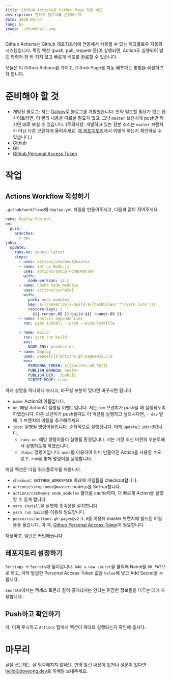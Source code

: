 ```yaml
---
title: Github Actions로 Github Page 자동 배포
description: 편하게 블로그를 운영해보자
date: 2020-04-24
lang: ko
image: ./thumbnail.png
---
```


Github Actions는 Github 레포지토리에 연동해서 사용할 수 있는 워크플로우 자동화 시스템입니다. 특정 액션 (push, pull_request 등)이 실행되면, Action도 실행되어 빌드 명령어 한 번 치지 않고 빠르게 배포를 완료할 수 있습니다.

오늘은 이 Github Actions를 가지고, Github Page를 자동 배포하는 방법을 작성하고자 합니다.

# 준비해야 할 것

- 개발된 블로그: 저는 [Gatsby](https://www.gatsbyjs.org/)로 블로그를 개발했습니다. 만약 빌드할 필요가 없는 웹사이트라면, 이 글의 내용을 따르실 필요가 없고, 그냥 `master` 브랜치에 push만 하시면 바로 보실 수 있습니다. (주의사항: 개발하고 있는 원본 소스는 `master` 브랜치가 아닌 다른 브랜치에 올려주세요. [제 레포지토리](https://github.com/kimdoyeong/kimdoyeong.github.io)에서 어떻게 하는지 확인하실 수 있습니다.)
- Github
- Git
- [Github Personal Access Token](https://github.com/settings/tokens)

# 작업

## Actions Workflow 작성하기

`.github/workflows`에 `deploy.yml` 파일을 만들어주시고, 다음과 같이 적어주세요.

```yml
name: Deploy Project
on:
  push:
    branches:
      - dev
jobs:
  update:
    runs-on: ubuntu-latest
    steps:
      - uses: actions/checkout@master
      - name: Set up Node.js
        uses: actions/setup-node@master
        with:
          node-version: 12.x
      - name: Cache node_modules
        uses: actions/cache@v1
        with:
          path: node_modules
          key: ${{runner.OS}}-build-${{hashFiles('**/yarn.lock')}}
          restore-keys: |
            ${{ runner.OS }}-build-${{ runner.OS }}-
      - name: Install dependencies
        run: yarn install --prod --pure-lockfile

      - name: Build
        run: yarn run build
        env:
          NODE_ENV: production
      - name: Deploy
        uses: peaceiris/actions-gh-pages@v2.5.0
        env:
          PERSONAL_TOKEN: ${{secrets.GH_PAT}}
          PUBLISH_BRANCH: master
          PUBLISH_DIR: ./public
          SCRIPT_MODE: true
```

아래 설명을 하나하나 보시고, 바꾸실 부분이 있다면 바꾸시면 됩니다.

- `name`: Action의 이름입니다.
- `on`: 해당 Action이 실행될 이벤트입니다. 저는 `dev` 브랜치가 push될 때 실행되도록 하였습니다. 다른 브랜치가 push될때도 이 액션을 실행하고 싶으시다면, `- dev` 밑에 그 브랜치의 이름을 추가해주세요.
- `jobs`: 실행될 명령어들입니다. 순차적으로 실행됩니다. 아래 `update`는 job id입니다.
  - `runs-on`: 해당 명령어들이 실행될 환경입니다. 저는 가장 최신 버전의 우분투에서 실행하도록 하였습니다.
  - `steps`: 명령어입니다. `uses`를 이용하여 이미 만들어진 Action을 사용할 수도 있고, `run`을 통해 명령어를 실행합니다.

해당 액션은 다음 워크플로우를 따릅니다.

- `checkout`: `$GITHUB_WORKSPACE` 아래에 파일들을 checkout합니다.
- `actions/setup-node@master`: node.js를 Set-up합니다.
- `actions/cache@v1`: `node_modules` 폴더를 cache하여, 더 빠르게 Action을 실행할 수 있게 합니다.
- `yarn install`을 실행해 종속성을 설치합니다.
- `yarn run build`를 이용해 빌드합니다.
- `peaceiris/actions-gh-pages@v2.5.0`을 이용해 master 브랜치에 빌드된 파일들을 옮깁니다. 이 때, [Github Personal Access Token](https://github.com/settings/tokens)이 필요합니다.

저장하고, 일단은 커밋해둡니다.

## 레포지토리 설정하기

`Settings` -> `Secrets`에 들어갑니다. `Add a new secret`을 클릭해 Name을 `GH_PAT`으로 하고, 아까 발급한 Personal Access Token 값을 `Value`에 넣고 Add Secret을 누릅니다.

`Secrets`에서는 엑세스 토큰과 같이 공개돼서는 안되는 민감한 정보들을 다루는 데에 사용합니다.

## Push하고 확인하기

자, 이제 푸시하고 `Actions` 탭에서 액션이 제대로 실행되는지 확인해 봅시다.

# 마무리

글을 쓰는데는 잘 익숙해지지 않네요. 만약 틀린 내용이 있거나 질문이 있다면 [hello@doyeong.dev](mailto:hello@doyeong.dev)로 이메일 보내주세요.
